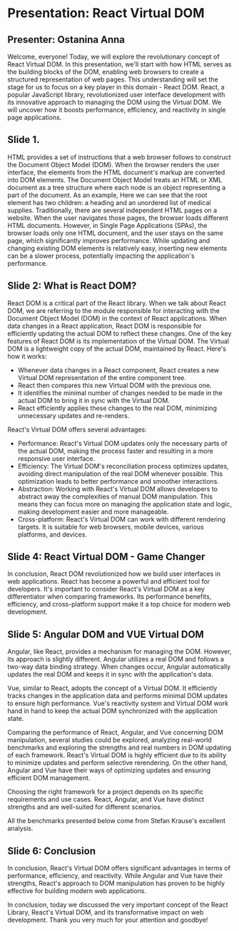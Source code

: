 # Presentation: React Virtual DOM
## Presenter: Ostanina Anna

Welcome, everyone! Today, we will explore the revolutionary concept of React Virtual DOM. In this presentation, we'll start with how HTML serves as the building blocks of the DOM, enabling web browsers to create a structured representation of web pages. This understanding will set the stage for us to focus on a key player in this domain - React DOM. React, a popular JavaScript library, revolutionized user interface development with its innovative approach to managing the DOM using the Virtual DOM. We will uncover how it boosts performance, efficiency, and reactivity in single page applications.

## Slide 1.

HTML provides a set of instructions that a web browser follows to construct the Document Object Model (DOM). When the browser renders the user interface, the elements from the HTML document's markup are converted into DOM elements. The Document Object Model treats an HTML or XML document as a tree structure where each node is an object representing a part of the document. As an example, Here we can see that the root element has two children: a heading and an unordered list of medical supplies. Traditionally, there are several independent HTML pages on a website. When the user navigates those pages, the browser loads different HTML documents. However, in Single Page Applications (SPAs), the browser loads only one HTML document, and the user stays on the same page, which significantly improves performance. While updating and changing existing DOM elements is relatively easy, inserting new elements can be a slower process, potentially impacting the application's performance.

## Slide 2: What is React DOM?

React DOM is a critical part of the React library. When we talk about React DOM, we are referring to the module responsible for interacting with the Document Object Model (DOM) in the context of React applications. When data changes in a React application, React DOM is responsible for efficiently updating the actual DOM to reflect these changes. One of the key features of React DOM is its implementation of the Virtual DOM. The Virtual DOM is a lightweight copy of the actual DOM, maintained by React. Here's how it works:
- Whenever data changes in a React component, React creates a new Virtual DOM representation of the entire component tree.
- React then compares this new Virtual DOM with the previous one.
- It identifies the minimal number of changes needed to be made in the actual DOM to bring it in sync with the Virtual DOM.
- React efficiently applies these changes to the real DOM, minimizing unnecessary updates and re-renders.

React's Virtual DOM offers several advantages:
- Performance: React's Virtual DOM updates only the necessary parts of the actual DOM, making the process faster and resulting in a more responsive user interface.
- Efficiency: The Virtual DOM's reconciliation process optimizes updates, avoiding direct manipulation of the real DOM whenever possible. This optimization leads to better performance and smoother interactions.
- Abstraction: Working with React's Virtual DOM allows developers to abstract away the complexities of manual DOM manipulation. This means they can focus more on managing the application state and logic, making development easier and more manageable.
- Cross-platform: React's Virtual DOM can work with different rendering targets. It is suitable for web browsers, mobile devices, various platforms, and devices.

## Slide 4: React Virtual DOM - Game Changer

In conclusion, React DOM revolutionized how we build user interfaces in web applications. React has become a powerful and efficient tool for developers. It's important to consider React's Virtual DOM as a key differentiator when comparing frameworks. Its performance benefits, efficiency, and cross-platform support make it a top choice for modern web development.

## Slide 5: Angular DOM and VUE Virtual DOM

Angular, like React, provides a mechanism for managing the DOM. However, its approach is slightly different. Angular utilizes a real DOM and follows a two-way data binding strategy. When changes occur, Angular automatically updates the real DOM and keeps it in sync with the application's data.

Vue, similar to React, adopts the concept of a Virtual DOM. It efficiently tracks changes in the application data and performs minimal DOM updates to ensure high performance. Vue's reactivity system and Virtual DOM work hand in hand to keep the actual DOM synchronized with the application state.

Comparing the performance of React, Angular, and Vue concerning DOM manipulation, several studies could be explored, analyzing real-world benchmarks and exploring the strengths and real numbers in DOM updating of each framework. React's Virtual DOM is highly efficient due to its ability to minimize updates and perform selective rerendering. On the other hand, Angular and Vue have their ways of optimizing updates and ensuring efficient DOM management.

Choosing the right framework for a project depends on its specific requirements and use cases. React, Angular, and Vue have distinct strengths and are well-suited for different scenarios.

All the benchmarks presented below come from Stefan Krause's excellent analysis.

## Slide 6: Conclusion

In conclusion, React's Virtual DOM offers significant advantages in terms of performance, efficiency, and reactivity. While Angular and Vue have their strengths, React's approach to DOM manipulation has proven to be highly effective for building modern web applications.

In conclusion, today we discussed the very important concept of the React Library, React's Virtual DOM, and its transformative impact on web development. Thank you very much for your attention and goodbye!


